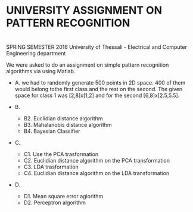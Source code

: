 # UNIVERSITY ASSIGNMENT ON PATTERN RECOGNITION <h1>

SPRING SEMESTER 2016
University of Thessali - Electrical and Computer Engineering department

We were asked to do an assignment on simple pattern recognition algorithms via using Matlab.

* A. we had to randomly generate 500 points in 2D space. 400 of them would belong tothe first class and the rest on the second.
   The given space for class 1 was [2,8]x[1,2] and for the second [6,8]x[2.5,5.5].
   
* B. 
     * B2. Euclidian distance algorithm 
     * B3. Mahalanobis distance algorithm
     * B4. Bayesian Classifier

* C. 
     * C1. Use the PCA trasformation
     * C2. Euclidian distance algorithm on the PCA transformation
     * C3. LDA trasformation
     * C4. Euclidian distance algorithm on the LDA transformation
   
* D. 
     * D1. Mean square error aglorithm
     * D2. Perceptron algorithm
